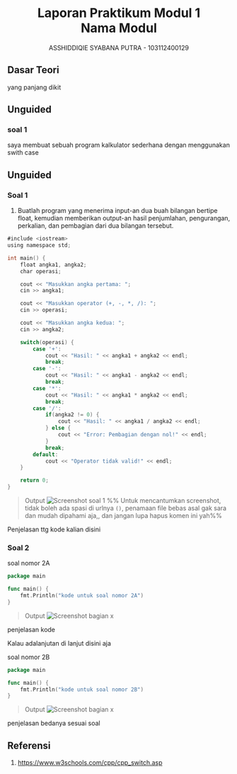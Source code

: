 # <h1 align="center">Laporan Praktikum Modul 1 <br> Nama Modul</h1>
<p align="center">ASSHIDDIQIE SYABANA PUTRA - 103112400129</p>

## Dasar Teori

yang panjang dikit

## Unguided

### soal 1

saya membuat sebuah program kalkulator sederhana dengan menggunakan swith case

## Unguided

### Soal 1

1. Buatlah program yang menerima input-an dua buah bilangan bertipe float, kemudian memberikan output-an hasil penjumlahan, pengurangan, perkalian, dan pembagian dari dua bilangan tersebut.

```go
#include <iostream>
using namespace std;

int main() {
    float angka1, angka2;
    char operasi;

    cout << "Masukkan angka pertama: ";
    cin >> angka1;

    cout << "Masukkan operator (+, -, *, /): ";
    cin >> operasi;

    cout << "Masukkan angka kedua: ";
    cin >> angka2;

    switch(operasi) {
        case '+':
            cout << "Hasil: " << angka1 + angka2 << endl;
            break;
        case '-':
            cout << "Hasil: " << angka1 - angka2 << endl;
            break;
        case '*':
            cout << "Hasil: " << angka1 * angka2 << endl;
            break;
        case '/':
            if(angka2 != 0) {
                cout << "Hasil: " << angka1 / angka2 << endl;
            } else {
                cout << "Error: Pembagian dengan nol!" << endl;
            }
            break;
        default:
            cout << "Operator tidak valid!" << endl;
    }

    return 0;
}
```

> Output
> ![Screenshot soal 1](output/screenshot_soal1.png)
> %% Untuk mencantumkan screenshot, tidak boleh ada spasi di urlnya `()`, penamaan file bebas asal gak sara dan mudah dipahami aja,, dan jangan lupa hapus komen ini yah%%

Penjelasan ttg kode kalian disini

### Soal 2

soal nomor 2A

```go
package main

func main() {
	fmt.Println("kode untuk soal nomor 2A")
}
```

> Output
> ![Screenshot bagian x](output/screenshot_soal2A.png)

penjelasan kode

Kalau adalanjutan di lanjut disini aja

soal nomor 2B

```go
package main

func main() {
	fmt.Println("kode untuk soal nomor 2B")
}
```

> Output
> ![Screenshot bagian x](output/screenshot_soal2B.png)

penjelasan bedanya sesuai soal

## Referensi

1. https://www.w3schools.com/cpp/cpp_switch.asp

